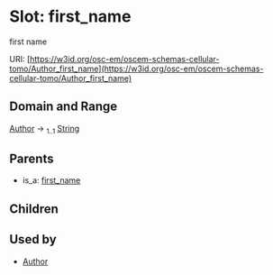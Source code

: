 
# Slot: first_name

first name

URI: [https://w3id.org/osc-em/oscem-schemas-cellular-tomo/Author_first_name](https://w3id.org/osc-em/oscem-schemas-cellular-tomo/Author_first_name)


## Domain and Range

[Author](Author.md) &#8594;  <sub>1..1</sub> [String](types/String.md)

## Parents

 *  is_a: [first_name](first_name.md)

## Children


## Used by

 * [Author](Author.md)
